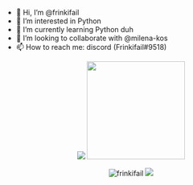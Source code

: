 - 👋 Hi, I’m @frinkifail
- 👀 I’m interested in Python
- 🌱 I’m currently learning Python duh
- 💞️ I’m looking to collaborate with @milena-kos
- 📫 How to reach me: discord (Frinkifail#9518)

<p align="center">
  <img src="https://github-readme-stats.vercel.app/api?username=frinkifail" />
  <img src="https://github-readme-stats.vercel.app/api/top-langs/?username=frinkifail&langs_count=8" height="195rem" />
</p>
<p align="center">
  <img src="https://komarev.com/ghpvc/?username=frinkifail&label=Profile%20views&color=4f94ef" alt="frinkifail" />
  <img src="https://wakatime.com/badge/user/9255df94-b002-4908-90da-d71683162640.svg">
</p>
